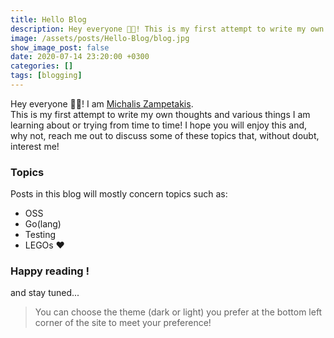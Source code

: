 ```yaml
---
title: Hello Blog
description: Hey everyone 👋🏻! This is my first attempt to write my own thoughts and various things I am learning about.
image: /assets/posts/Hello-Blog/blog.jpg
show_image_post: false
date: 2020-07-14 23:20:00 +0300
categories: []
tags: [blogging]
---
```


Hey everyone 👋🏻! I am [Michalis Zampetakis](/tabs/about).  
This is my first attempt to write my own thoughts and various things I am learning about or trying from time to time! I hope you will enjoy this and, why not, reach me out to discuss some of these topics that, without doubt, interest me!

### Topics
Posts in this blog will mostly concern topics such as:
* OSS
* Go(lang)
* Testing
* LEGOs ❤

### Happy reading !
and stay tuned...

> You can choose the theme (dark or light) you prefer at the bottom left corner of the site to meet your preference!